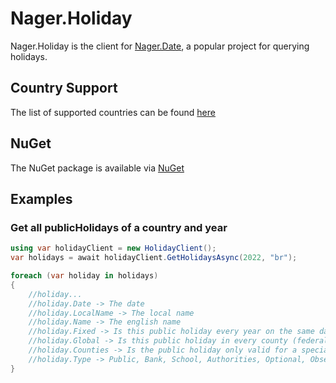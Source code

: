 # Nager.Holiday

Nager.Holiday is the client for [Nager.Date](https://date.nager.at), a popular project for querying holidays.

## Country Support
The list of supported countries can be found [here](https://date.nager.at/Country/Coverage)

## NuGet
The NuGet package is available via [NuGet](https://www.nuget.org/packages/Nager.Holiday)

## Examples

### Get all publicHolidays of a country and year
```cs
using var holidayClient = new HolidayClient();
var holidays = await holidayClient.GetHolidaysAsync(2022, "br");

foreach (var holiday in holidays)
{
    //holiday...
    //holiday.Date -> The date
    //holiday.LocalName -> The local name
    //holiday.Name -> The english name
    //holiday.Fixed -> Is this public holiday every year on the same date
    //holiday.Global -> Is this public holiday in every county (federal state)
    //holiday.Counties -> Is the public holiday only valid for a special county ISO-3166-2 - Federal states
    //holiday.Type -> Public, Bank, School, Authorities, Optional, Observance
}
```
